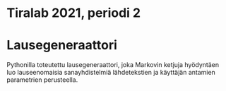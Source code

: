 # Tiralab 2021, periodi 2

# Lausegeneraattori

Pythonilla toteutettu lausegeneraattori, joka Markovin ketjuja hyödyntäen luo lauseenomaisia sanayhdistelmiä lähdetekstien ja käyttäjän antamien parametrien perusteella.
